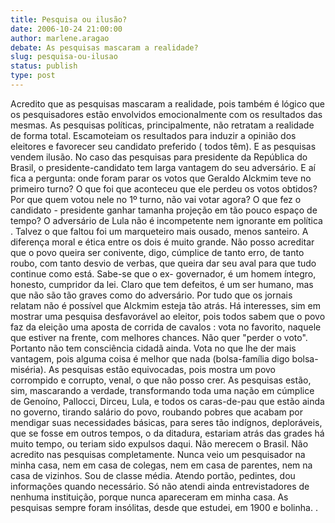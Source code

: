 ```yaml
---
title: Pesquisa ou ilusão?
date: 2006-10-24 21:00:00
author: marlene.aragao
debate: As pesquisas mascaram a realidade?
slug: pesquisa-ou-ilusao
status: publish 
type: post
---
```


Acredito que as pesquisas mascaram a realidade, pois também é lógico que os pesquisadores estão envolvidos emocionalmente com os resultados das mesmas.
As pesquisas políticas, principalmente, não retratam a realidade de forma total. Escamoteiam os resultados para induzir a opinião dos eleitores e favorecer seu candidato preferido ( todos têm). E as pesquisas vendem ilusão.
No caso das pesquisas para presidente da República do Brasil, o presidente-candidato tem larga vantagem do seu adversário. E aí fica a pergunta: onde foram parar os votos que Geraldo Alckmim teve no primeiro turno? O que foi que aconteceu que ele perdeu os votos obtidos? Por que quem votou nele no 1º turno, não vai votar agora? O que fez o candidato - presidente ganhar tamanha projeção em tão pouco espaço de tempo? O adversário de Lula não é incompetente nem ignorante em política . Talvez o que faltou foi um marqueteiro mais ousado, menos santeiro.
A diferença moral e ética entre os dois é muito grande. Não posso acreditar que o povo queira ser conivente, digo, cúmplice de tanto erro, de tanto roubo, com tanto desvio de verbas, que queira dar seu aval para que tudo continue como está. Sabe-se que o ex- governador, é um homem íntegro, honesto, cumpridor da lei. Claro que tem defeitos, é um ser humano, mas que não são tão graves como do adversário.
 Por tudo que os jornais relatam não é possível que Alckmim esteja tão atrás. Há interesses, sim em mostrar uma pesquisa desfavorável ao eleitor, pois todos sabem que o povo faz da eleição uma aposta de corrida de cavalos : vota no favorito, naquele que estiver na frente, com melhores chances. Não quer "perder o voto". Portanto não tem consciência cidadã ainda. Vota no que lhe der mais vantagem, pois alguma coisa é melhor que nada (bolsa-família digo bolsa-miséria). 
As pesquisas estão equivocadas, pois mostra um povo corrompido e corrupto, venal, o que não posso crer. As pesquisas estão, sim, mascarando a verdade, transformando toda uma nação em cúmplice de Genoíno, Pallocci, Dirceu, Lula, e todos os caras-de-pau que estão ainda no governo, tirando salário do povo, roubando pobres que acabam por mendigar suas necessidades básicas, para seres tão indígnos, deploráveis, que se fosse em outros tempos, o da ditadura, estariam atrás das grades há muito tempo, ou teriam sido expulsos daqui. Não merecem o Brasil.
Não acredito nas pesquisas completamente. Nunca veio um pesquisador na minha casa, nem em casa de colegas, nem em casa de parentes, nem na casa de vizinhos. Sou de classe média. Atendo portão, pedintes, dou informações quando necessário. Só não atendi ainda entrevistadores de nenhuma instituição, porque nunca apareceram em minha casa. As pesquisas sempre foram insólitas, desde que estudei, em 1900 e bolinha. 
.
